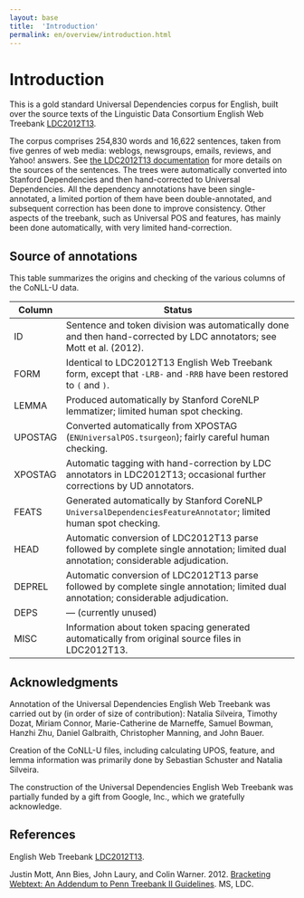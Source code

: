 ```yaml
---
layout: base
title:  'Introduction'
permalink: en/overview/introduction.html
---
```


# Introduction

This is a gold standard Universal Dependencies corpus for English,
built over the source texts of the Linguistic Data Consortium English Web Treebank
[LDC2012T13](https://catalog.ldc.upenn.edu/LDC2012T13).

The corpus comprises 254,830 words and 16,622 sentences, taken from five genres of web media:
weblogs, newsgroups, emails, reviews, and Yahoo! answers. See 
[the LDC2012T13 documentation](https://catalog.ldc.upenn.edu/docs/LDC2012T13/)
for more details on the sources of the sentences.  The trees were automatically converted into Stanford
Dependencies and then hand-corrected to Universal Dependencies.  All the dependency annotations
have been single-annotated, a limited portion of them have been double-annotated, and subsequent correction has been done to improve consistency. Other aspects of the treebank, such as Universal POS and features, has mainly been done automatically, with very limited hand-correction.

## Source of annotations

This table summarizes the origins and checking of the various columns of the CoNLL-U data.

| Column | Status |
| ------ | ------ |
| ID | Sentence and token division was automatically done and then hand-corrected by LDC annotators; see Mott et al. (2012). |
| FORM | Identical to LDC2012T13 English Web Treebank form, except that `-LRB-` and `-RRB` have been restored to `(` and `)`. |
| LEMMA | Produced automatically by Stanford CoreNLP lemmatizer; limited human spot checking. |
| UPOSTAG | Converted automatically from XPOSTAG (`ENUniversalPOS.tsurgeon`); fairly careful human checking. |
| XPOSTAG | Automatic tagging with hand-correction by LDC annotators in LDC2012T13; occasional further corrections by UD annotators. |
| FEATS | Generated automatically by Stanford CoreNLP `UniversalDependenciesFeatureAnnotator`; limited human spot checking. |
| HEAD | Automatic conversion of LDC2012T13 parse followed by complete single annotation; limited dual annotation; considerable adjudication. |
| DEPREL | Automatic conversion of LDC2012T13 parse followed by complete single annotation; limited dual annotation; considerable adjudication. |
| DEPS | &mdash; (currently unused) |
| MISC | Information about token spacing generated automatically from original source files in LDC2012T13. |

## Acknowledgments

Annotation of the Universal Dependencies English Web Treebank was carried out by
(in order of size of contribution):
Natalia Silveira,
Timothy Dozat,
Miriam Connor,
Marie-Catherine de Marneffe,
Samuel Bowman,
Hanzhi Zhu,
Daniel Galbraith,
Christopher Manning, and
John Bauer.

Creation of the CoNLL-U files, including calculating UPOS, feature, and lemma information
was primarily done by
Sebastian Schuster and
Natalia Silveira.

The construction of the Universal Dependencies English Web Treebank was partially funded
by a gift from Google, Inc., which we gratefully acknowledge.

## References

English Web Treebank [LDC2012T13](https://catalog.ldc.upenn.edu/LDC2012T13).

Justin Mott, Ann Bies, John Laury, and Colin Warner. 2012. [Bracketing Webtext: An Addendum to Penn Treebank II Guidelines](https://catalog.ldc.upenn.edu/docs/LDC2012T13/WebtextTBAnnotationGuidelines.pdf). MS, LDC.



